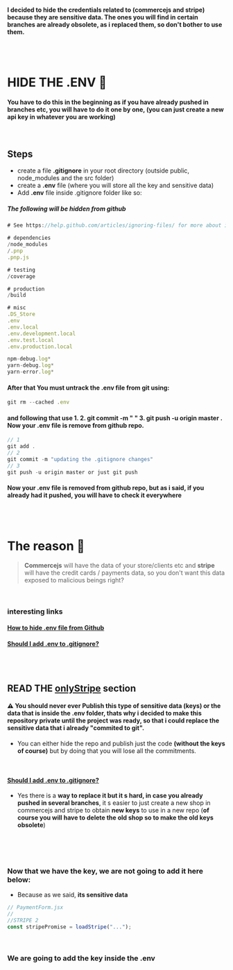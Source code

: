 #### I decided to hide the credentials related to (commercejs and stripe) because they are sensitive data. The ones you will find in certain branches are already obsolete, as i replaced them, so don't bother to use them.

<br>
<br>

# HIDE THE .ENV 🔴

#### You have to do this in the beginning as if you have already pushed in branches etc, you will have to do it one by one, (you can just create a new api key in whatever you are working)

<br>

## Steps

- create a file **.gitignore** in your root directory (outside public, node_modules and the src folder)
- create a **.env** file (where you will store all the key and sensitive data)
- Add **.env** file inside .gitignore folder like so:

##### The following will be hidden from github

```javascript
# See https://help.github.com/articles/ignoring-files/ for more about ignoring files.

# dependencies
/node_modules
/.pnp
.pnp.js

# testing
/coverage

# production
/build

# misc
.DS_Store
.env
.env.local
.env.development.local
.env.test.local
.env.production.local

npm-debug.log*
yarn-debug.log*
yarn-error.log*

```

#### After that You must untrack the .env file from git using:

```javascript
git rm --cached .env
```

#### and following that use 1. 2. git commit -m " " 3. git push -u origin master . Now your .env file is remove from github repo.

```javascript
// 1
git add .
// 2
git commit -m "updating the .gitignore changes"
// 3
git push -u origin master or just git push
```

#### Now your .env file is removed from github repo, but as i said, if you already had it pushed, you will have to check it everywhere

<br>
<br>

# The reason 🐒

> **Commercejs** will have the data of your store/clients etc and **stripe** will have the credit cards / payments data, so you don't want this data exposed to malicious beings right?

<br>

### interesting links

#### [How to hide .env file from Github](https://stackoverflow.com/questions/30696930/how-to-hide-env-file-from-github)

#### [Should I add .env to .gitignore?](https://salferrarello.com/add-env-to-gitignore/)

<br>
<br>

## READ THE [onlyStripe](../src/onlyStripe.md) section

#### ⚠️ You should never ever Publish this type of sensitive data (keys) or the data that is inside the .env folder, thats why i decided to make this repository private until the project was ready, so that i could replace the sensitive data that i already "commited to git".

- You can either hide the repo and publish just the code **(without the keys of course)** but by doing that you will lose all the commitments.

<br>

#### [Should I add .env to .gitignore?](https://salferrarello.com/add-env-to-gitignore/)

- Yes there is a **way to replace it but it s hard, in case you already pushed in several branches**, it s easier to just create a new shop in commercejs and stripe to obtain **new keys** to use in a new repo (**of course you will have to delete the old shop so to make the old keys obsolete**)

<br>
<br>

<br>

### Now that we have the key, we are not going to add it here below:

- Because as we said, **its sensitive data**

```javascript
// PaymentForm.jsx
//
//STRIPE 2
const stripePromise = loadStripe("...");
```

<br>

### We are going to add the key inside the .env
